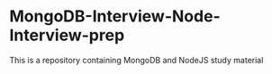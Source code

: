 # MongoDB-Interview-Node-Interview-prep
This is a repository containing MongoDB and NodeJS study material
